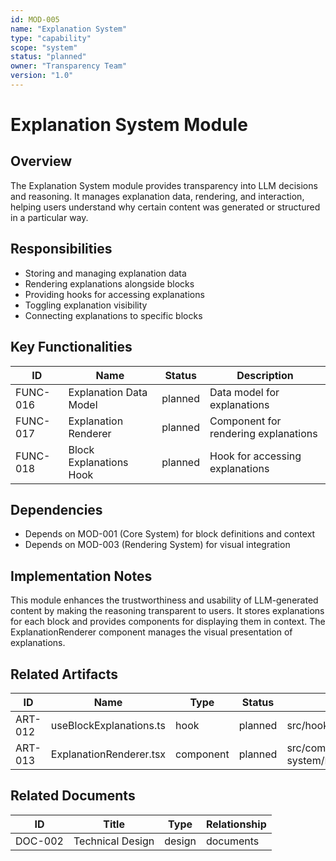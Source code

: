 ```yaml
---
id: MOD-005
name: "Explanation System"
type: "capability"
scope: "system"
status: "planned"
owner: "Transparency Team"
version: "1.0"
---
```


# Explanation System Module

## Overview

The Explanation System module provides transparency into LLM decisions and reasoning. It manages explanation data, rendering, and interaction, helping users understand why certain content was generated or structured in a particular way.

## Responsibilities

- Storing and managing explanation data
- Rendering explanations alongside blocks
- Providing hooks for accessing explanations
- Toggling explanation visibility
- Connecting explanations to specific blocks

## Key Functionalities

| ID | Name | Status | Description |
|----|------|--------|-------------|
| FUNC-016 | Explanation Data Model | planned | Data model for explanations |
| FUNC-017 | Explanation Renderer | planned | Component for rendering explanations |
| FUNC-018 | Block Explanations Hook | planned | Hook for accessing explanations |

## Dependencies

- Depends on MOD-001 (Core System) for block definitions and context
- Depends on MOD-003 (Rendering System) for visual integration

## Implementation Notes

This module enhances the trustworthiness and usability of LLM-generated content by making the reasoning transparent to users. It stores explanations for each block and provides components for displaying them in context. The ExplanationRenderer component manages the visual presentation of explanations.

## Related Artifacts

| ID | Name | Type | Status | Location |
|----|------|------|--------|----------|
| ART-012 | useBlockExplanations.ts | hook | planned | src/hooks/useBlockExplanations.ts |
| ART-013 | ExplanationRenderer.tsx | component | planned | src/components/block-system/ExplanationRenderer.tsx |

## Related Documents

| ID | Title | Type | Relationship |
|----|-------|------|-------------|
| DOC-002 | Technical Design | design | documents |